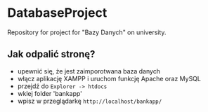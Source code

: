# DatabaseProject
Repository for project for "Bazy Danych" on university.

## Jak odpalić stronę?
+ upewnić się, że jest zaimporotwana baza danych
+ włącz aplikację XAMPP i uruchom funkcję Apache oraz MySQL
+ przejdź do `Explorer -> htdocs`
+ wklej folder 'bankapp'
+ wpisz w przeglądarkę `http://localhost/bankapp/`
